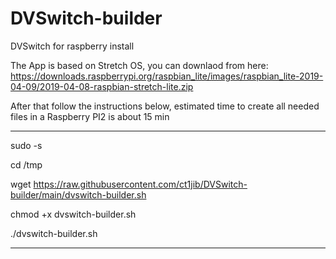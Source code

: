 # DVSwitch-builder

DVSwitch for raspberry install

The App is based on Stretch OS, you can downlaod from here: https://downloads.raspberrypi.org/raspbian_lite/images/raspbian_lite-2019-04-09/2019-04-08-raspbian-stretch-lite.zip

After that follow the instructions below, estimated time to create all needed files in a Raspberry PI2 is about 15 min


***************************************************

sudo -s

cd /tmp

wget https://raw.githubusercontent.com/ct1jib/DVSwitch-builder/main/dvswitch-builder.sh

chmod +x dvswitch-builder.sh

./dvswitch-builder.sh

*******************
